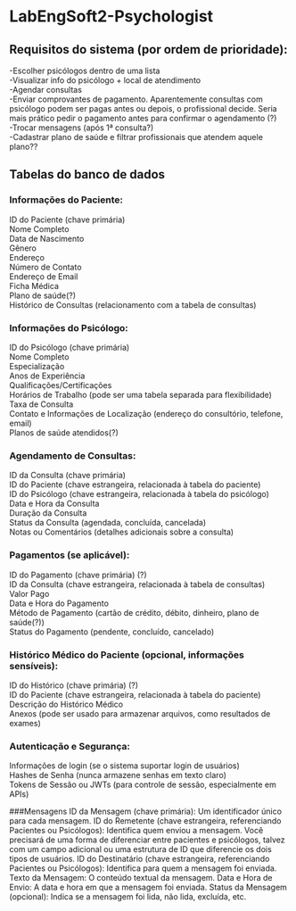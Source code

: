 # LabEngSoft2-Psychologist

## Requisitos do sistema (por ordem de prioridade):  
-Escolher psicólogos dentro de uma lista  
-Visualizar info do psicólogo + local de atendimento  
-Agendar consultas  
-Enviar comprovantes de pagamento. Aparentemente consultas com psicólogo podem ser pagas antes ou depois, o profissional decide. Seria mais prático pedir o pagamento antes para confirmar o agendamento (?)  
-Trocar mensagens (após 1ª consulta?)  
-Cadastrar plano de saúde e filtrar profissionais que atendem aquele plano??  

## Tabelas do banco de dados

### Informações do Paciente:  
ID do Paciente (chave primária)  
Nome Completo  
Data de Nascimento  
Gênero  
Endereço  
Número de Contato  
Endereço de Email  
Ficha Médica  
Plano de saúde(?)  
Histórico de Consultas (relacionamento com a tabela de consultas)  

### Informações do Psicólogo:  
ID do Psicólogo (chave primária)  
Nome Completo  
Especialização  
Anos de Experiência  
Qualificações/Certificações  
Horários de Trabalho (pode ser uma tabela separada para flexibilidade)  
Taxa de Consulta  
Contato e Informações de Localização (endereço do consultório, telefone, email)  
Planos de saúde atendidos(?)  

### Agendamento de Consultas:  
ID da Consulta (chave primária)  
ID do Paciente (chave estrangeira, relacionada à tabela do paciente)  
ID do Psicólogo (chave estrangeira, relacionada à tabela do psicólogo)  
Data e Hora da Consulta  
Duração da Consulta  
Status da Consulta (agendada, concluída, cancelada)  
Notas ou Comentários (detalhes adicionais sobre a consulta)  

### Pagamentos (se aplicável):  
ID do Pagamento (chave primária) (?)  
ID da Consulta (chave estrangeira, relacionada à tabela de consultas)  
Valor Pago  
Data e Hora do Pagamento  
Método de Pagamento (cartão de crédito, débito, dinheiro, plano de saúde(?))  
Status do Pagamento (pendente, concluído, cancelado)  

### Histórico Médico do Paciente (opcional, informações sensíveis):  
ID do Histórico (chave primária) (?)  
ID do Paciente (chave estrangeira, relacionada à tabela do paciente)  
Descrição do Histórico Médico  
Anexos (pode ser usado para armazenar arquivos, como resultados de exames)  

### Autenticação e Segurança:  
Informações de login (se o sistema suportar login de usuários)  
Hashes de Senha (nunca armazene senhas em texto claro)  
Tokens de Sessão ou JWTs (para controle de sessão, especialmente em APIs)  

###Mensagens
ID da Mensagem (chave primária): Um identificador único para cada mensagem.
ID do Remetente (chave estrangeira, referenciando Pacientes ou Psicólogos): Identifica quem enviou a mensagem. Você precisará de uma forma de diferenciar entre pacientes e psicólogos, talvez com um campo adicional ou uma estrutura de ID que diferencie os dois tipos de usuários.
ID do Destinatário (chave estrangeira, referenciando Pacientes ou Psicólogos): Identifica para quem a mensagem foi enviada.
Texto da Mensagem: O conteúdo textual da mensagem.
Data e Hora de Envio: A data e hora em que a mensagem foi enviada.
Status da Mensagem (opcional): Indica se a mensagem foi lida, não lida, excluída, etc.

